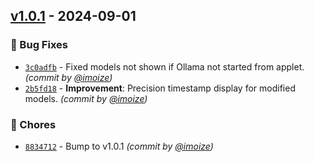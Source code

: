 
## [v1.0.1] - 2024-09-01
### :bug: Bug Fixes
- [`3c0adfb`](https://github.com/imoize/plasmoid-ollamacontrol/commit/3c0adfb5c06f832af5b602f83dee12f2202eb6ba) - Fixed models not shown if Ollama not started from applet. *(commit by [@imoize](https://github.com/imoize))*
- [`2b5fd18`](https://github.com/imoize/plasmoid-ollamacontrol/commit/2b5fd186627ca1b4d230656e9c095f3b5615a604) - **Improvement**: Precision timestamp display for modified models. *(commit by [@imoize](https://github.com/imoize))*

### :wrench: Chores
- [`8834712`](https://github.com/imoize/plasmoid-ollamacontrol/commit/8834712923c51adf5899519dcd30eb8a5eeda828) - Bump to v1.0.1 *(commit by [@imoize](https://github.com/imoize))*

[v1.0.1]: https://github.com/imoize/plasmoid-ollamacontrol/compare/v1.0.0...v1.0.1
